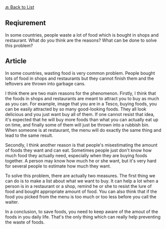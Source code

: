 [🔙 Back to List](./index.md)

## Reqiurement
In some countries, people waste a lot of food which is bought in shops and restaurant. What do you think are the reasons? What can be done to solve this problem?

## Article
In some countries, wasting food is very common problem. People bought lots of food in shops and restaurants but they cannot finish them and the leftovers are thrown into garbage cans.

I think there are two main reasons for the phenomenon. Firstly, I think that the foods in shops and restaurants are meant to attract you to buy as much as you can. For example, image that you are in a Tesco, buying foods, you can be easily attracted by so many good-looking foods. They all look delicious and you just want buy all of them. If one cannot resist that idea, it's expected that he will buy more foods than what you can actually eat up on time, and finally some of them will just be thrown into a rubbish bin. When someone is at restaurant, the menu will do exactly the same thing and lead to the same result.

Secondly, I think another reason is that people's misestimating the amount of foods they want and can eat. Sometimes people just don't know how much food they actually need, especially when they are buying foods together. A person may know how much he or she want, but it's very hard for several people to estimate how much they want. 

To solve this problem, there are actually two measures. The first thing we can do is to make a list about what we want to buy. It can help a lot when a person is in a restaurant or a shop, remind he or she to resist the lure of food and bought appropriate amount of food. You can also think that if the food you picked from the menu is too much or too less before you call the waiter. 

In a conclusion, to save foods, you need to keep aware of the amout of the foods in you daily life. That's the only thing which can really help preventing the waste of foods.
